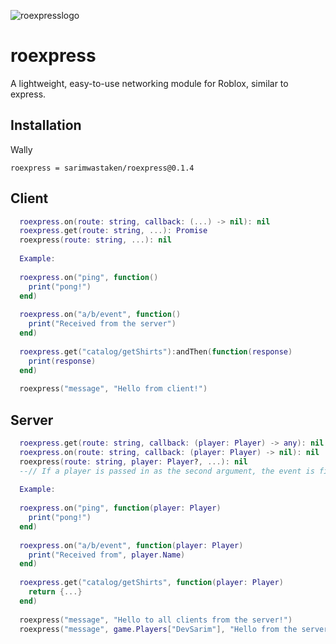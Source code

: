 ![roexpresslogo](https://user-images.githubusercontent.com/55910649/161210204-1c74c7cc-b365-496e-9c5c-537dd9f59c3b.png)
# roexpress

A lightweight, easy-to-use networking module for Roblox, similar to express. 

## Installation
Wally
```
roexpress = sarimwastaken/roexpress@0.1.4
```

## Client

```lua
  roexpress.on(route: string, callback: (...) -> nil): nil
  roexpress.get(route: string, ...): Promise
  roexpress(route: string, ...): nil
  
  Example:
  
  roexpress.on("ping", function()
    print("pong!")
  end)
  
  roexpress.on("a/b/event", function()
    print("Received from the server")
  end)
  
  roexpress.get("catalog/getShirts"):andThen(function(response)
    print(response)
  end)
  
  roexpress("message", "Hello from client!")
```

## Server
```lua
  roexpress.get(route: string, callback: (player: Player) -> any): nil
  roexpress.on(route: string, callback: (player: Player) -> nil): nil
  roexpress(route: string, player: Player?, ...): nil 
  --// If a player is passed in as the second argument, the event is fired to that player, else, to all clients
  
  Example:
  
  roexpress.on("ping", function(player: Player)
    print("pong!")
  end)
  
  roexpress.on("a/b/event", function(player: Player)
    print("Received from", player.Name)
  end)
  
  roexpress.get("catalog/getShirts", function(player: Player)
    return {...}
  end)
  
  roexpress("message", "Hello to all clients from the server!")
  roexpress("message", game.Players["DevSarim"], "Hello from the server!")
```
